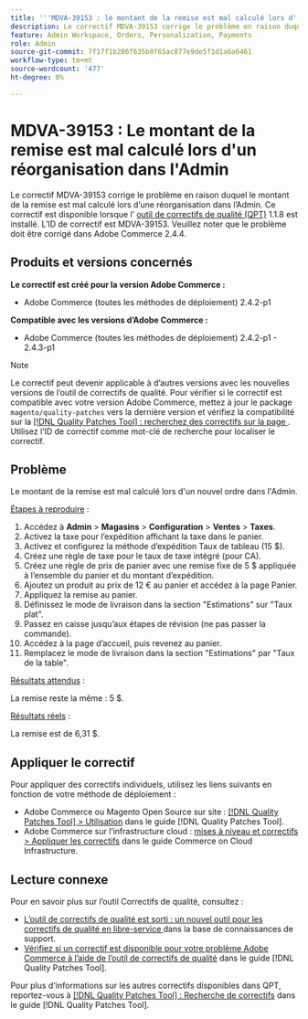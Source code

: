 ```yaml
---
title: '''MDVA-39153 : le montant de la remise est mal calculé lors d''une réorganisation dans l''administrateur'''
description: Le correctif MDVA-39153 corrige le problème en raison duquel le montant de la remise est mal calculé lors d’une réorganisation dans l’Admin. Ce correctif est disponible lorsque l’[outil de correctifs de qualité (QPT)](https://experienceleague.adobe.com/en/docs/commerce-knowledge-base/kb/announcements/commerce-announcements/magento-quality-patches-released-new-tool-to-self-serve-quality-patches) 1.1.8 est installé. L’ID de correctif est MDVA-39153. Veuillez noter que le problème doit être corrigé dans Adobe Commerce 2.4.4.
feature: Admin Workspace, Orders, Personalization, Payments
role: Admin
source-git-commit: 7f17f1b286f635b8f65ac877e9de5f1d1a6a6461
workflow-type: tm+mt
source-wordcount: '477'
ht-degree: 0%

---
```


# MDVA-39153 : Le montant de la remise est mal calculé lors d&#39;un réorganisation dans l&#39;Admin

Le correctif MDVA-39153 corrige le problème en raison duquel le montant de la remise est mal calculé lors d’une réorganisation dans l’Admin. Ce correctif est disponible lorsque l’ [outil de correctifs de qualité (QPT)](https://experienceleague.adobe.com/en/docs/commerce-knowledge-base/kb/announcements/commerce-announcements/magento-quality-patches-released-new-tool-to-self-serve-quality-patches) 1.1.8 est installé. L’ID de correctif est MDVA-39153. Veuillez noter que le problème doit être corrigé dans Adobe Commerce 2.4.4.

## Produits et versions concernés

**Le correctif est créé pour la version Adobe Commerce :**

* Adobe Commerce (toutes les méthodes de déploiement) 2.4.2-p1

**Compatible avec les versions d’Adobe Commerce :**

* Adobe Commerce (toutes les méthodes de déploiement) 2.4.2-p1 - 2.4.3-p1

>[!NOTE]
>
>Le correctif peut devenir applicable à d’autres versions avec les nouvelles versions de l’outil de correctifs de qualité. Pour vérifier si le correctif est compatible avec votre version Adobe Commerce, mettez à jour le package `magento/quality-patches` vers la dernière version et vérifiez la compatibilité sur la [[!DNL Quality Patches Tool] : recherchez des correctifs sur la page ](https://experienceleague.adobe.com/en/docs/commerce-knowledge-base/kb/announcements/commerce-announcements/magento-quality-patches-released-new-tool-to-self-serve-quality-patches). Utilisez l’ID de correctif comme mot-clé de recherche pour localiser le correctif.

## Problème

Le montant de la remise est mal calculé lors d&#39;un nouvel ordre dans l&#39;Admin.

<u>Étapes à reproduire</u> :

1. Accédez à **Admin** > **Magasins** > **Configuration** > **Ventes** > **Taxes**.
1. Activez la taxe pour l’expédition affichant la taxe dans le panier.
1. Activez et configurez la méthode d’expédition Taux de tableau (15 $).
1. Créez une règle de taxe pour le taux de taxe intégré (pour CA).
1. Créez une règle de prix de panier avec une remise fixe de 5 $ appliquée à l’ensemble du panier et du montant d’expédition.
1. Ajoutez un produit au prix de 12 € au panier et accédez à la page Panier.
1. Appliquez la remise au panier.
1. Définissez le mode de livraison dans la section &quot;Estimations&quot; sur &quot;Taux plat&quot;.
1. Passez en caisse jusqu’aux étapes de révision (ne pas passer la commande).
1. Accédez à la page d’accueil, puis revenez au panier.
1. Remplacez le mode de livraison dans la section &quot;Estimations&quot; par &quot;Taux de la table&quot;.

<u>Résultats attendus</u> :

La remise reste la même : 5 $.

<u>Résultats réels</u> :

La remise est de 6,31 $.

## Appliquer le correctif

Pour appliquer des correctifs individuels, utilisez les liens suivants en fonction de votre méthode de déploiement :

* Adobe Commerce ou Magento Open Source sur site : [[!DNL Quality Patches Tool] > Utilisation](/help/tools/quality-patches-tool/usage.md) dans le guide [!DNL Quality Patches Tool].
* Adobe Commerce sur l’infrastructure cloud : [mises à niveau et correctifs > Appliquer les correctifs](https://experienceleague.adobe.com/docs/commerce-cloud-service/user-guide/develop/upgrade/apply-patches.html) dans le guide Commerce on Cloud Infrastructure.

## Lecture connexe

Pour en savoir plus sur l’outil Correctifs de qualité, consultez :

* [ L’outil de correctifs de qualité est sorti : un nouvel outil pour les correctifs de qualité en libre-service ](https://experienceleague.adobe.com/en/docs/commerce-knowledge-base/kb/announcements/commerce-announcements/magento-quality-patches-released-new-tool-to-self-serve-quality-patches) dans la base de connaissances de support.
* [Vérifiez si un correctif est disponible pour votre problème Adobe Commerce à l’aide de l’outil de correctifs de qualité](/help/tools/quality-patches-tool/patches-available-in-qpt/check-patch-for-magento-issue-with-magento-quality-patches.md) dans le guide [!DNL Quality Patches Tool].

Pour plus d&#39;informations sur les autres correctifs disponibles dans QPT, reportez-vous à [[!DNL Quality Patches Tool] : Recherche de correctifs](https://experienceleague.adobe.com/tools/commerce-quality-patches/index.html) dans le guide [!DNL Quality Patches Tool].
